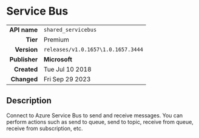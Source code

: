 # Service Bus
| | |
|-:|-|
|**API name**|`shared_servicebus`|
|**Tier**|Premium|
|**Version**|`releases/v1.0.1657\1.0.1657.3444`|
|**Publisher**|**Microsoft**|
|**Created**|Tue Jul 10 2018|
|**Changed**|Fri Sep 29 2023|

## Description
Connect to Azure Service Bus to send and receive messages. You can perform actions such as send to queue, send to topic, receive from queue, receive from subscription, etc.
